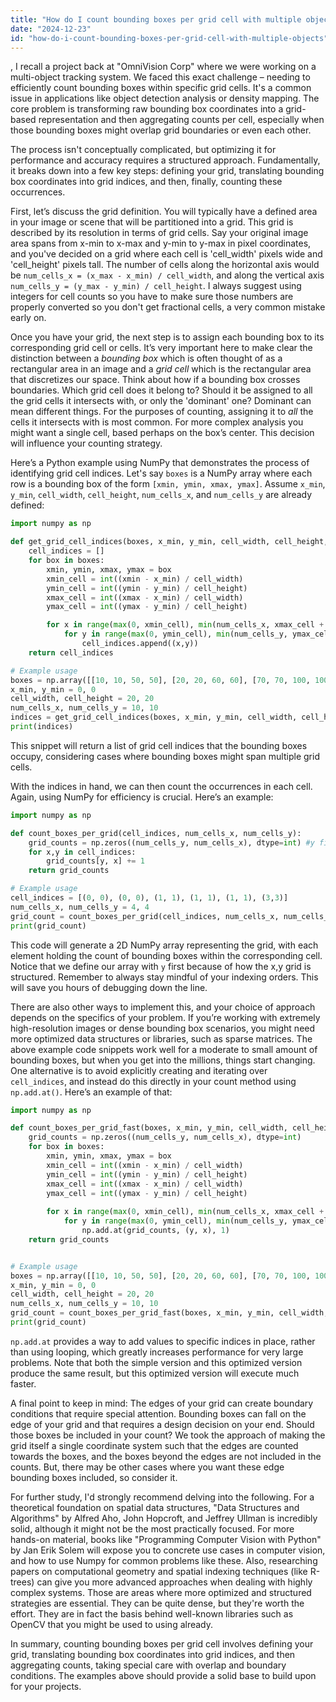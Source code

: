 ```yaml
---
title: "How do I count bounding boxes per grid cell with multiple objects?"
date: "2024-12-23"
id: "how-do-i-count-bounding-boxes-per-grid-cell-with-multiple-objects"
---
```


,  I recall a project back at "OmniVision Corp" where we were working on a multi-object tracking system. We faced this exact challenge – needing to efficiently count bounding boxes within specific grid cells. It's a common issue in applications like object detection analysis or density mapping. The core problem is transforming raw bounding box coordinates into a grid-based representation and then aggregating counts per cell, especially when those bounding boxes might overlap grid boundaries or even each other.

The process isn't conceptually complicated, but optimizing it for performance and accuracy requires a structured approach. Fundamentally, it breaks down into a few key steps: defining your grid, translating bounding box coordinates into grid indices, and then, finally, counting these occurrences.

First, let’s discuss the grid definition. You will typically have a defined area in your image or scene that will be partitioned into a grid. This grid is described by its resolution in terms of grid cells. Say your original image area spans from x-min to x-max and y-min to y-max in pixel coordinates, and you've decided on a grid where each cell is 'cell_width' pixels wide and 'cell_height' pixels tall. The number of cells along the horizontal axis would be `num_cells_x = (x_max - x_min) / cell_width`, and along the vertical axis `num_cells_y = (y_max - y_min) / cell_height`. I always suggest using integers for cell counts so you have to make sure those numbers are properly converted so you don't get fractional cells, a very common mistake early on.

Once you have your grid, the next step is to assign each bounding box to its corresponding grid cell or cells. It’s very important here to make clear the distinction between a *bounding box* which is often thought of as a rectangular area in an image and a *grid cell* which is the rectangular area that discretizes our space. Think about how if a bounding box crosses boundaries. Which grid cell does it belong to? Should it be assigned to all the grid cells it intersects with, or only the 'dominant' one? Dominant can mean different things. For the purposes of counting, assigning it to *all* the cells it intersects with is most common. For more complex analysis you might want a single cell, based perhaps on the box’s center. This decision will influence your counting strategy.

Here’s a Python example using NumPy that demonstrates the process of identifying grid cell indices. Let's say `boxes` is a NumPy array where each row is a bounding box of the form `[xmin, ymin, xmax, ymax]`. Assume `x_min`, `y_min`, `cell_width`, `cell_height`, `num_cells_x`, and `num_cells_y` are already defined:

```python
import numpy as np

def get_grid_cell_indices(boxes, x_min, y_min, cell_width, cell_height, num_cells_x, num_cells_y):
    cell_indices = []
    for box in boxes:
        xmin, ymin, xmax, ymax = box
        xmin_cell = int((xmin - x_min) / cell_width)
        ymin_cell = int((ymin - y_min) / cell_height)
        xmax_cell = int((xmax - x_min) / cell_width)
        ymax_cell = int((ymax - y_min) / cell_height)

        for x in range(max(0, xmin_cell), min(num_cells_x, xmax_cell + 1)):
            for y in range(max(0, ymin_cell), min(num_cells_y, ymax_cell + 1)):
                cell_indices.append((x,y))
    return cell_indices

# Example usage
boxes = np.array([[10, 10, 50, 50], [20, 20, 60, 60], [70, 70, 100, 100]])
x_min, y_min = 0, 0
cell_width, cell_height = 20, 20
num_cells_x, num_cells_y = 10, 10
indices = get_grid_cell_indices(boxes, x_min, y_min, cell_width, cell_height, num_cells_x, num_cells_y)
print(indices)
```

This snippet will return a list of grid cell indices that the bounding boxes occupy, considering cases where bounding boxes might span multiple grid cells.

With the indices in hand, we can then count the occurrences in each cell. Again, using NumPy for efficiency is crucial. Here’s an example:

```python
import numpy as np

def count_boxes_per_grid(cell_indices, num_cells_x, num_cells_y):
    grid_counts = np.zeros((num_cells_y, num_cells_x), dtype=int) #y first because of row/col ordering
    for x,y in cell_indices:
        grid_counts[y, x] += 1
    return grid_counts

# Example usage
cell_indices = [(0, 0), (0, 0), (1, 1), (1, 1), (1, 1), (3,3)]
num_cells_x, num_cells_y = 4, 4
grid_count = count_boxes_per_grid(cell_indices, num_cells_x, num_cells_y)
print(grid_count)
```

This code will generate a 2D NumPy array representing the grid, with each element holding the count of bounding boxes within the corresponding cell. Notice that we define our array with `y` first because of how the x,y grid is structured. Remember to always stay mindful of your indexing orders. This will save you hours of debugging down the line.

There are also other ways to implement this, and your choice of approach depends on the specifics of your problem. If you’re working with extremely high-resolution images or dense bounding box scenarios, you might need more optimized data structures or libraries, such as sparse matrices. The above example code snippets work well for a moderate to small amount of bounding boxes, but when you get into the millions, things start changing. One alternative is to avoid explicitly creating and iterating over `cell_indices`, and instead do this directly in your count method using `np.add.at()`. Here’s an example of that:

```python
import numpy as np

def count_boxes_per_grid_fast(boxes, x_min, y_min, cell_width, cell_height, num_cells_x, num_cells_y):
    grid_counts = np.zeros((num_cells_y, num_cells_x), dtype=int)
    for box in boxes:
        xmin, ymin, xmax, ymax = box
        xmin_cell = int((xmin - x_min) / cell_width)
        ymin_cell = int((ymin - y_min) / cell_height)
        xmax_cell = int((xmax - x_min) / cell_width)
        ymax_cell = int((ymax - y_min) / cell_height)
        
        for x in range(max(0, xmin_cell), min(num_cells_x, xmax_cell + 1)):
            for y in range(max(0, ymin_cell), min(num_cells_y, ymax_cell + 1)):
                np.add.at(grid_counts, (y, x), 1)
    return grid_counts


# Example usage
boxes = np.array([[10, 10, 50, 50], [20, 20, 60, 60], [70, 70, 100, 100]])
x_min, y_min = 0, 0
cell_width, cell_height = 20, 20
num_cells_x, num_cells_y = 10, 10
grid_count = count_boxes_per_grid_fast(boxes, x_min, y_min, cell_width, cell_height, num_cells_x, num_cells_y)
print(grid_count)
```

`np.add.at` provides a way to add values to specific indices in place, rather than using looping, which greatly increases performance for very large problems. Note that both the simple version and this optimized version produce the same result, but this optimized version will execute much faster.

A final point to keep in mind: The edges of your grid can create boundary conditions that require special attention. Bounding boxes can fall on the edge of your grid and that requires a design decision on your end. Should those boxes be included in your count? We took the approach of making the grid itself a single coordinate system such that the edges are counted towards the boxes, and the boxes beyond the edges are not included in the counts. But, there may be other cases where you want these edge bounding boxes included, so consider it.

For further study, I'd strongly recommend delving into the following. For a theoretical foundation on spatial data structures, "Data Structures and Algorithms" by Alfred Aho, John Hopcroft, and Jeffrey Ullman is incredibly solid, although it might not be the most practically focused. For more hands-on material, books like "Programming Computer Vision with Python" by Jan Erik Solem will expose you to concrete use cases in computer vision, and how to use Numpy for common problems like these. Also, researching papers on computational geometry and spatial indexing techniques (like R-trees) can give you more advanced approaches when dealing with highly complex systems. Those are areas where more optimized and structured strategies are essential. They can be quite dense, but they're worth the effort. They are in fact the basis behind well-known libraries such as OpenCV that you might be used to using already.

In summary, counting bounding boxes per grid cell involves defining your grid, translating bounding box coordinates into grid indices, and then aggregating counts, taking special care with overlap and boundary conditions. The examples above should provide a solid base to build upon for your projects.
